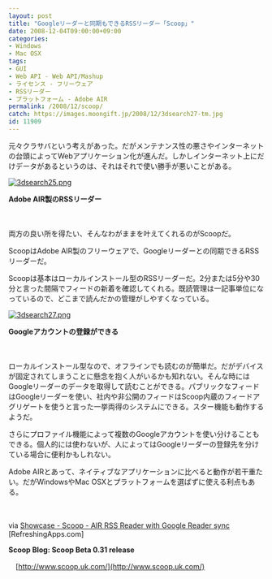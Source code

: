 ```yaml
---
layout: post
title: "Googleリーダーと同期もできるRSSリーダー「Scoop」"
date: 2008-12-04T09:00:00+09:00
categories:
- Windows
- Mac OSX
tags: 
- GUI
- Web API - Web API/Mashup
- ライセンス - フリーウェア
- RSSリーダー
- プラットフォーム - Adobe AIR
permalink: /2008/12/scoop/
catch: https://images.moongift.jp/2008/12/3dsearch27-tm.jpg
id: 11909
---
```

元々クラサバという考えがあった。だがメンテナンス性の悪さやインターネットの台頭によってWebアプリケーション化が進んだ。しかしインターネット上にだけデータがあるというのは、それはそれで使い勝手が悪いことがある。

  

[![3dsearch25.png](https://images.moongift.jp/2008/12/3dsearch25-tm.jpg)](https://images.moongift.jp/2008/12/3dsearch25.png)  
  
**Adobe AIR製のRSSリーダー**

  

　

  

両方の良い所を得たい、そんなわがままを叶えてくれるのがScoopだ。

  

ScoopはAdobe AIR製のフリーウェアで、Googleリーダーとの同期できるRSSリーダーだ。

  
  
<!--more-->  

Scoopは基本はローカルインストール型のRSSリーダーだ。2分または5分や30分と言った間隔でフィードの新着を確認してくれる。既読管理は一記事単位になっているので、どこまで読んだかの管理がしやすくなっている。

  

[![3dsearch27.png](https://images.moongift.jp/2008/12/3dsearch27-tm.jpg)](https://images.moongift.jp/2008/12/3dsearch27.png)  
  
**Googleアカウントの登録ができる**

  

　

  

ローカルインストール型なので、オフラインでも読むのが簡単だ。だがデバイスが固定されてしまうことに懸念を抱く人がいるかも知れない。そんな時にはGoogleリーダーのデータを取得して読むことができる。パブリックなフィードはGoogleリーダーを使い、社内や非公開のフィードはScoop内蔵のフィードアグリゲートを使うと言った一挙両得のシステムにできる。スター機能も動作するようだ。

  

さらにプロファイル機能によって複数のGoogleアカウントを使い分けることもできる。個人的には使わないが、人によってはGoogleリーダーの登録先を分けている場合に便利かもしれない。

  

Adobe AIRとあって、ネイティブなアプリケーションに比べると動作が若干重たい。だがWindowsやMac OSXとプラットフォームを選ばずに使える利点もある。

  

　

  

via [Showcase - Scoop - AIR RSS Reader with Google Reader sync](http://refreshingapps.com/showcase/app/scoop_air_rss_reader_with_google_reader_sync/) [RefreshingApps.com]

  

**Scoop Blog: Scoop Beta 0.31 release**  
  
　[http://www.scoop.uk.com/](http://www.scoop.uk.com/)

  
